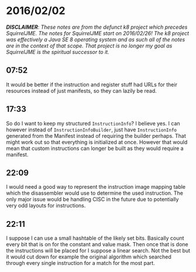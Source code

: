 # 2016/02/02

***DISCLAIMER***: _These notes are from the defunct k8 project which_
_precedes SquirrelJME. The notes for SquirrelJME start on 2016/02/26!_
_The k8 project was effectively a Java SE 8 operating system and as such_
_all of the notes are in the context of that scope. That project is no_
_longer my goal as SquirrelJME is the spiritual successor to it._

## 07:52

It would be better if the instruction and register stuff had URLs for their
resources instead of just manifests, so they can lazily be read.

## 17:33

So do I want to keep my structured `InstructionInfo`? I believe yes. I can
however instead of `InstructionInfoBuilder`, just have `InstructionInfo`
generated from the Manifest instead of requiring the builder perhaps. That
might work out so that everything is initialized at once. However that would
mean that custom instructions can longer be built as they would require a
manifest.

## 22:09

I would need a good way to represent the instruction image mapping table which
the disassembler would use to determine the used instruction. The only major
issue would be handling CISC in the future due to potentially very odd layouts
for instructions.

## 22:11

I suppose I can use a small hashtable of the likely set bits. Basically count
every bit that is on for the constant and value mask. Then once that is done
the instructions will be placed for I suppose a linear search. Not the best
but it would cut down for example the original algorithm which searched through
every single instruction for a match for the most part.

